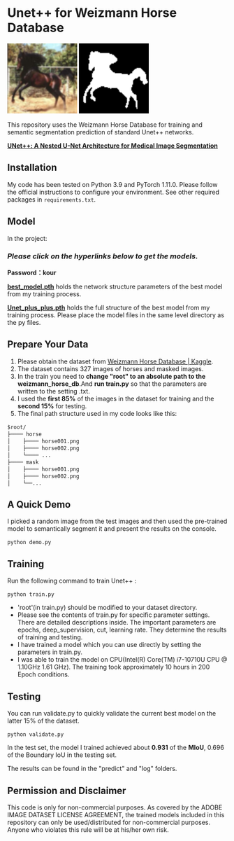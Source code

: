 # Unet++ for Weizmann Horse Database



<img src=".\predict\20_0_ori.png" alt="20_0_ori" style="zoom:200%;" />

<img src=".\predict\20_0_predict.png" alt="20_0_predict" style="zoom:200%;" />

This repository uses the Weizmann Horse Database for training and semantic segmentation prediction of standard Unet++ networks.

**[UNet++: A Nested U-Net Architecture for Medical Image Segmentation](https://arxiv.org/abs/1807.10165)**

## Installation
My code has been tested on Python 3.9 and PyTorch 1.11.0. Please follow the official instructions to configure your environment. See other required packages in `requirements.txt`.

## Model ##

In the project: 

### ***Please click on the hyperlinks below to get the models**.*

**Password：kour**

**[best_model.pth](https://pan.baidu.com/s/1imaO-CyHwAGlIOFV9vNH1A)** holds the network structure parameters of the best model from my training process. 

**[Unet_plus_plus.pth](https://pan.baidu.com/s/1imaO-CyHwAGlIOFV9vNH1A)** holds the full structure of the best model from my training process.
Please place the model files in the same level directory as the py files.

## Prepare Your Data

1. Please obtain the dataset from [Weizmann Horse Database | Kaggle](https://www.kaggle.com/datasets/ztaihong/weizmann-horse-database/metadata).
2. The dataset contains 327 images of horses and masked images.
3. In the train you need to **change "root" to an absolute path to the weizmann_horse_db**.And **run train.py** so that the parameters are written to the setting .txt.
4. I used the **first 85%** of the images in the dataset for training and the **second 15%** for testing.
5. The final path structure used in my code looks like this:

````
$root/
├──── horse
│    ├──── horse001.png
│    ├──── horse002.png
│    └──── ...
├──── mask
│    ├──── horse001.png
│    ├──── horse002.png
│    └──...
````

## A Quick Demo

I picked a random image from the test images and then used the pre-trained model to semantically segment it and present the results on the console.

    python demo.py

## Training

Run the following command to train Unet++ :

    python train.py

- 'root'(in train.py) should be modified to your dataset directory.
- Please see the contents of train.py for specific parameter settings. There are detailed descriptions inside. The important parameters are epochs, deep_supervision, cut, learning rate. They determine the results of training and testing.
- I have trained a model which you can use directly by setting the parameters in train.py.
- I was able to train the model on CPU(Intel(R) Core(TM) i7-10710U CPU @ 1.10GHz   1.61 GHz). The training took approximately 10 hours in 200 Epoch conditions.

## Testing ##

You can run validate.py to quickly validate the current best model on the latter 15% of the dataset.

    python validate.py

In the test set, the model I trained achieved about **0.931** of the **MIoU**, 0.696 of the Boundary IoU in the testing set.

The results can be found in the "predict" and "log" folders.



## Permission and Disclaimer

This code is only for non-commercial purposes. As covered by the ADOBE IMAGE DATASET LICENSE AGREEMENT, the trained models included in this repository can only be used/distributed for non-commercial purposes. Anyone who violates this rule will be at his/her own risk.
